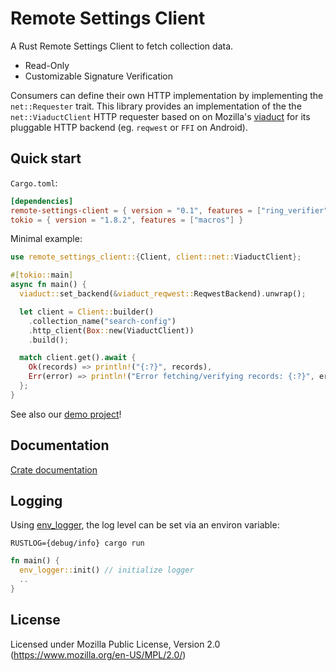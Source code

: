 # Remote Settings Client

A Rust Remote Settings Client to fetch collection data.

- Read-Only
- Customizable Signature Verification
<!-- - Cross-Platform
- Robust -->

Consumers can define their own HTTP implementation by implementing the `net::Requester` trait.
This library provides an implementation of the the `net::ViaductClient` HTTP requester based on on Mozilla's [viaduct](https://github.com/mozilla/application-services/tree/v93.6.0/components/viaduct) for its pluggable HTTP backend (eg. `reqwest` or `FFI` on Android).

## Quick start

`Cargo.toml`:

```toml
[dependencies]
remote-settings-client = { version = "0.1", features = ["ring_verifier", "viaduct_client"] }
tokio = { version = "1.8.2", features = ["macros"] }
```

Minimal example:

```rust
use remote_settings_client::{Client, client::net::ViaductClient};

#[tokio::main]
async fn main() {
  viaduct::set_backend(&viaduct_reqwest::ReqwestBackend).unwrap();

  let client = Client::builder()
    .collection_name("search-config")
    .http_client(Box::new(ViaductClient))
    .build();

  match client.get().await {
    Ok(records) => println!("{:?}", records),
    Err(error) => println!("Error fetching/verifying records: {:?}", error),
  };
}
```

See also our [demo project](rs-client-demo)!

## Documentation

[Crate documentation](https://docs.rs/remote_settings_client)

## Logging

Using [env_logger](https://docs.rs/env_logger), the log level can be set via an environ variable:

`RUSTLOG={debug/info} cargo run`

```rust
fn main() {
  env_logger::init() // initialize logger
  ..
}
```

## License

Licensed under Mozilla Public License, Version 2.0 (https://www.mozilla.org/en-US/MPL/2.0/)
